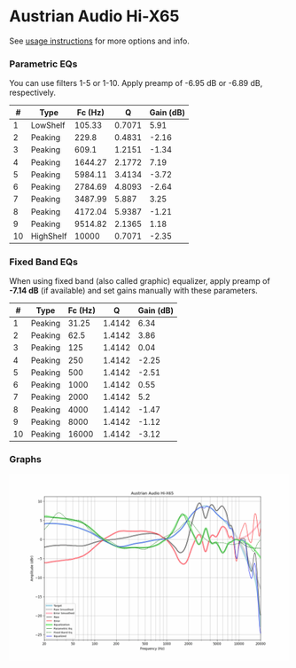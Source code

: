 # Austrian Audio Hi-X65
See [usage instructions](https://github.com/jaakkopasanen/AutoEq#usage) for more options and info.

### Parametric EQs
You can use filters 1-5 or 1-10. Apply preamp of -6.95 dB or -6.89 dB, respectively.

|   # | Type      |   Fc (Hz) |      Q |   Gain (dB) |
|-----|-----------|-----------|--------|-------------|
|   1 | LowShelf  |    105.33 | 0.7071 |        5.91 |
|   2 | Peaking   |    229.8  | 0.4831 |       -2.16 |
|   3 | Peaking   |    609.1  | 1.2151 |       -1.34 |
|   4 | Peaking   |   1644.27 | 2.1772 |        7.19 |
|   5 | Peaking   |   5984.11 | 3.4134 |       -3.72 |
|   6 | Peaking   |   2784.69 | 4.8093 |       -2.64 |
|   7 | Peaking   |   3487.99 | 5.887  |        3.25 |
|   8 | Peaking   |   4172.04 | 5.9387 |       -1.21 |
|   9 | Peaking   |   9514.82 | 2.1365 |        1.18 |
|  10 | HighShelf |  10000    | 0.7071 |       -2.35 |

### Fixed Band EQs
When using fixed band (also called graphic) equalizer, apply preamp of **-7.14 dB** (if available) and set gains manually with these parameters.

|   # | Type    |   Fc (Hz) |      Q |   Gain (dB) |
|-----|---------|-----------|--------|-------------|
|   1 | Peaking |     31.25 | 1.4142 |        6.34 |
|   2 | Peaking |     62.5  | 1.4142 |        3.86 |
|   3 | Peaking |    125    | 1.4142 |        0.04 |
|   4 | Peaking |    250    | 1.4142 |       -2.25 |
|   5 | Peaking |    500    | 1.4142 |       -2.51 |
|   6 | Peaking |   1000    | 1.4142 |        0.55 |
|   7 | Peaking |   2000    | 1.4142 |        5.2  |
|   8 | Peaking |   4000    | 1.4142 |       -1.47 |
|   9 | Peaking |   8000    | 1.4142 |       -1.12 |
|  10 | Peaking |  16000    | 1.4142 |       -3.12 |

### Graphs
![](./Austrian%20Audio%20Hi-X65.png)
